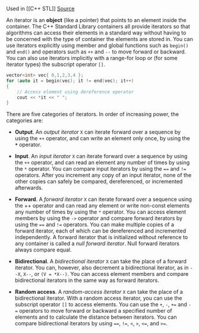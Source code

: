 Used in [[C++ STL]] 
[Source](https://docs.microsoft.com/en-us/cpp/standard-library/iterators?view=msvc-170)

An iterator is an **object** (like a pointer) that points to an element inside the container.
The C++ Standard Library containers all provide iterators so that algorithms can access their elements in a standard way without having to be concerned with the type of container the elements are stored in.
You can use iterators explicitly using member and global functions such as `begin()` and `end()` and operators such as `++` and `--` to move forward or backward. You can also use iterators implicitly with a range-for loop or (for some iterator types) the subscript operator `[]`.

```c++
vector<int> vec{ 0,1,2,3,4 };
for (auto it = begin(vec); it != end(vec); it++)
{
    // Access element using dereference operator
    cout << *it << " ";
}
```

There are five categories of iterators. In order of increasing power, the categories are:
-   **Output**. An _output iterator_ `X` can iterate forward over a sequence by using the `++` operator, and can write an element only once, by using the **`*`** operator.

-   **Input**. An _input iterator_ `X` can iterate forward over a sequence by using the `++` operator, and can read an element any number of times by using the `*` operator. You can compare input iterators by using the `==` and `!=` operators. After you increment any copy of an input iterator, none of the other copies can safely be compared, dereferenced, or incremented afterwards.
    
-   **Forward**. A _forward iterator_ `X` can iterate forward over a sequence using the ++ operator and can read any element or write non-const elements any number of times by using the `*` operator. You can access element members by using the `->` operator and compare forward iterators by using the `==` and `!=` operators. You can make multiple copies of a forward iterator, each of which can be dereferenced and incremented independently. A forward iterator that is initialized without reference to any container is called a _null forward iterator_. Null forward iterators always compare equal.
    
-   **Bidirectional**. A _bidirectional iterator_ `X` can take the place of a forward iterator. You can, however, also decrement a bidirectional iterator, as in `--X`, `X--`, or `(V = *X--)`. You can access element members and compare bidirectional iterators in the same way as forward iterators.
    
-   **Random access**. A _random-access iterator_ `X` can take the place of a bidirectional iterator. With a random access iterator, you can use the subscript operator `[]` to access elements. You can use the `+`, `-`, `+=` and `-=` operators to move forward or backward a specified number of elements and to calculate the distance between iterators. You can compare bidirectional iterators by using `==`, `!=`, `<`, `>`, `<=`, and `>=`.